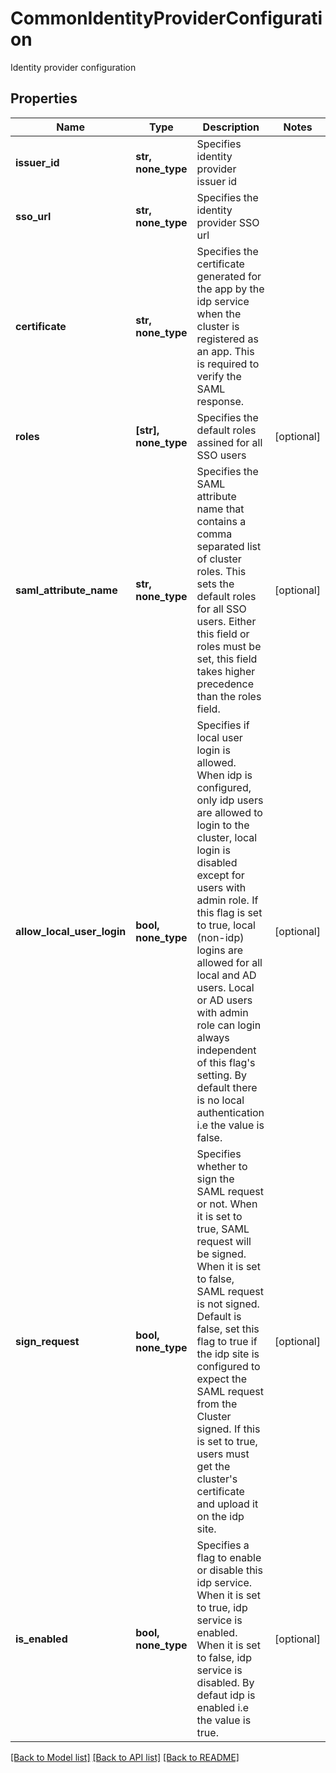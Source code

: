 # CommonIdentityProviderConfiguration

Identity provider configuration

## Properties
Name | Type | Description | Notes
------------ | ------------- | ------------- | -------------
**issuer_id** | **str, none_type** | Specifies identity provider issuer id | 
**sso_url** | **str, none_type** | Specifies the identity provider SSO url | 
**certificate** | **str, none_type** | Specifies the certificate generated for the app by the idp service when the cluster is registered as an app. This is required to verify the SAML response. | 
**roles** | **[str], none_type** | Specifies the default roles assined for all SSO users | [optional] 
**saml_attribute_name** | **str, none_type** | Specifies the SAML attribute name that contains a comma separated list of cluster roles. This sets the default roles for all SSO users. Either this field or roles must be set, this field takes higher precedence than the roles field. | [optional] 
**allow_local_user_login** | **bool, none_type** | Specifies if local user login is allowed. When idp is configured, only idp users are allowed to login to the cluster, local login is disabled except for users with admin role. If this flag is set to true, local (non-idp) logins are allowed for all local and AD users. Local or AD users with admin role can login always independent of this flag&#39;s setting. By default there is no local authentication i.e the value is false. | [optional] 
**sign_request** | **bool, none_type** | Specifies whether to sign the SAML request or not. When it is set to true, SAML request will be signed. When it is set to false, SAML request is not signed. Default is false, set this flag to true if the idp site is configured to expect the SAML request from the Cluster signed. If this is set to true, users must get the cluster&#39;s certificate and upload it on the idp site. | [optional] 
**is_enabled** | **bool, none_type** | Specifies a flag to enable or disable this idp service. When it is set to true, idp service is enabled. When it is set to false, idp service is disabled. By defaut idp is enabled i.e the value is true. | [optional] 

[[Back to Model list]](../README.md#documentation-for-models) [[Back to API list]](../README.md#documentation-for-api-endpoints) [[Back to README]](../README.md)


